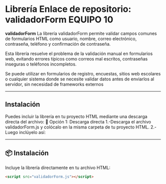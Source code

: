 # Librería Enlace de repositorio: validadorForm EQUIPO 10


**validadorForm** La librería validadorForm permite validar campos comunes de formularios HTML como usuario, nombre, correo electrónico, contraseña, teléfono y confirmación de contraseña.

Esta librería resuelve el problema de la validación manual en formularios web, evitando errores típicos como correos mal escritos, contraseñas inseguras o teléfonos incompletos.

Se puede utilizar en formularios de registro, encuestas, sitios web escolares o cualquier sistema donde se necesite validar datos antes de enviarlos al servidor, sin necesidad de frameworks externos

---

## Instalación
Puedes incluir la librería en tu proyecto HTML mediante una descarga directa del archivo:
🔹 Opción 1: Descarga directa
1.-Descarga el archivo validadorForm.js y colócalo en la misma carpeta de tu proyecto HTML.
2.-Luego inclúyelo así:
<script src="validadorForm.js"></script>
<script src="https://cdn.jsdelivr.net/npm/just-validate@4.2.0/dist/just-validate.production.min.js"></script>




---

## 📦 Instalación

Incluye la librería directamente en tu archivo HTML:

```html
<script src="validadorForm.js"></script>

